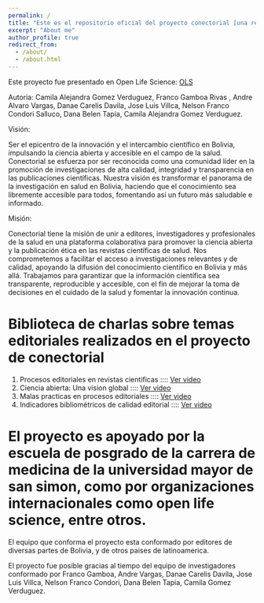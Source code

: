 ```yaml
---
permalink: /
title: "Este es el repositorio oficial del proyecto conectorial [una red de encuentros de editores de revistas cientificas de Bolivia] incubado en Open Life Science"
excerpt: "About me"
author_profile: true
redirect_from: 
  - /about/
  - /about.html
---
```


Este proyecto fue presentado en Open Life Science: 
[OLS](https://openlifesci.org/openseeds/ols-5/projects-participants.html#projects)


Autoria: Camila Alejandra Gomez Verduguez, Franco Gamboa Rivas , Andre Alvaro Vargas, Danae Carelis Davila, Jose Luis Villca, Nelson Franco Condori Salluco, Dana Belen Tapia, Camila Alejandra Gomez Verduguez.


Visión:

Ser el epicentro de la innovación y el intercambio científico en Bolivia, impulsando la ciencia abierta y accesible en el campo de la salud. 
Conectorial se esfuerza por ser reconocida como una comunidad líder en la promoción de investigaciones de alta calidad, integridad y transparencia en las publicaciones científicas. Nuestra visión es transformar el panorama de la investigación en salud en Bolivia, haciendo que el conocimiento sea libremente accesible para todos, fomentando así un futuro más saludable e informado.

Misión:

Conectorial tiene la misión de unir a editores, investigadores y profesionales de la salud en una plataforma colaborativa para promover la ciencia abierta y la publicación ética en las revistas científicas de salud. 
Nos comprometemos a facilitar el acceso a investigaciones relevantes y de calidad, apoyando la difusión del conocimiento científico en Bolivia y más allá. 
Trabajamos para garantizar que la información científica sea transparente, reproducible y accesible, con el fin de mejorar la toma de decisiones en el cuidado de la salud y fomentar la innovación continua.

Biblioteca de charlas sobre temas editoriales realizados en el proyecto de conectorial
======
1. Procesos editoriales en revistas cientificas    :::: [Ver video](https://youtu.be/c9sCPMZCggM)
2. Ciencia abierta: Una vision global              :::: [Ver video](https://youtu.be/c9sCPMZCggM)
3. Malas practicas en procesos editoriales         :::: [Ver video](https://youtu.be/yP0iInuCpwM)
4. Indicadores bibliométricos de calidad editorial :::: [Ver video](https://youtu.be/ZcLqK7jiGRM)


El proyecto es apoyado por la escuela de posgrado de la carrera de medicina de la universidad mayor de san simon, como por organizaciones internacionales como open life science, entre otros.
======

El equipo que conforma el proyecto esta conformado por editores de diversas partes de Bolivia, y de otros paises de latinoamerica.

El proyecto fue posible gracias al tiempo del equipo de investigadores conformado por Franco Gamboa, Andre Vargas, Danae Carelis Davila, Jose Luis Villca, Nelson Franco Condori, Dana Belen Tapia, Camila Gomez Verduguez.
